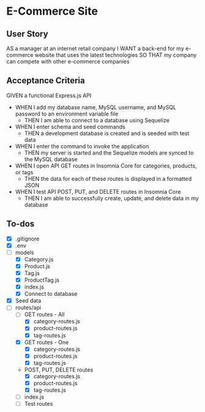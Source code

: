 # E-Commerce Site

## User Story

AS a manager at an internet retail company
I WANT a back-end for my e-commerce website that uses the latest technologies
SO THAT my company can compete with other e-commerce companies

## Acceptance Criteria

GIVEN a functional Express.js API

- WHEN I add my database name, MySQL username, and MySQL password to an environment variable file
  - THEN I am able to connect to a database using Sequelize
- WHEN I enter schema and seed commands
  - THEN a development database is created and is seeded with test data
- WHEN I enter the command to invoke the application
  - THEN my server is started and the Sequelize models are synced to the MySQL database
- WHEN I open API GET routes in Insomnia Core for categories, products, or tags
  - THEN the data for each of these routes is displayed in a formatted JSON
- WHEN I test API POST, PUT, and DELETE routes in Insomnia Core
  - THEN I am able to successfully create, update, and delete data in my database

## To-dos

- [x] .gitignore
- [x] .env
- [ ] models
  - [x] Category.js
  - [x] Product.js
  - [x] Tag.js
  - [x] ProductTag.js
  - [x] index.js
  - [x] Connect to database
- [x] Seed data
- [ ] routes/api
  - [ ] GET routes - All
    - [x] category-routes.js
    - [x] product-routes.js
    - [x] tag-routes.js
  - [x] GET routes - One
    - [x] category-routes.js
    - [x] product-routes.js
    - [x] tag-routes.js
  - POST, PUT, DELETE routes
    - [x] category-routes.js
    - [x] product-routes.js
    - [x] tag-routes.js
  - [ ] index.js
  - [ ] Test routes
